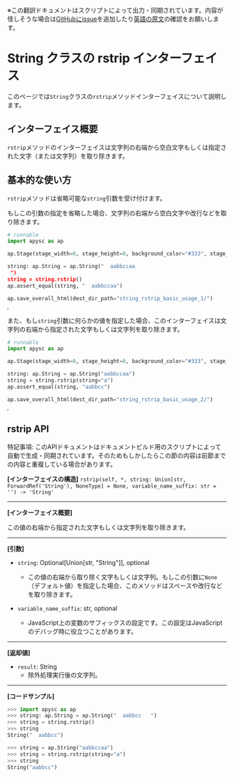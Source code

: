 <span class="inconspicuous-txt">※この翻訳ドキュメントはスクリプトによって出力・同期されています。内容が怪しそうな場合は<a href="https://github.com/simon-ritchie/apysc/issues" target="_blank">GitHubにissue</a>を追加したり[英語の原文](https://simon-ritchie.github.io/apysc/en/string_rstrip.html)の確認をお願いします。</span>

# String クラスの rstrip インターフェイス

このページでは`String`クラスの`rstrip`メソッドインターフェイスについて説明します。

## インターフェイス概要

`rstrip`メソッドのインターフェイスは文字列の右端から空白文字もしくは指定された文字（または文字列）を取り除きます。

## 基本的な使い方

`rstrip`メソッドは省略可能な`string`引数を受け付けます。

もしこの引数の指定を省略した場合、文字列の右端から空白文字や改行などを取り除きます。

```py
# runnable
import apysc as ap

ap.Stage(stage_width=0, stage_height=0, background_color="#333", stage_elem_id="stage")

string: ap.String = ap.String("  aabbccaa  
 ")
string = string.rstrip()
ap.assert_equal(string, "  aabbccaa")

ap.save_overall_html(dest_dir_path="string_rstrip_basic_usage_1/")
```

<iframe src="static/string_rstrip_basic_usage_1/index.html" width="0" height="0"></iframe>

また、もし`string`引数に何らかの値を指定した場合、このインターフェイスは文字列の右端から指定された文字もしくは文字列を取り除きます。

```py
# runnable
import apysc as ap

ap.Stage(stage_width=0, stage_height=0, background_color="#333", stage_elem_id="stage")

string: ap.String = ap.String("aabbccaa")
string = string.rstrip(string="a")
ap.assert_equal(string, "aabbcc")

ap.save_overall_html(dest_dir_path="string_rstrip_basic_usage_2/")
```

<iframe src="static/string_rstrip_basic_usage_2/index.html" width="0" height="0"></iframe>

## rstrip API

<span class="inconspicuous-txt">特記事項: このAPIドキュメントはドキュメントビルド用のスクリプトによって自動で生成・同期されています。そのためもしかしたらこの節の内容は前節までの内容と重複している場合があります。</span>

**[インターフェイスの構造]** `rstrip(self, *, string: Union[str, ForwardRef('String'), NoneType] = None, variable_name_suffix: str = '') -> 'String'`<hr>

**[インターフェイス概要]**

この値の右端から指定された文字もしくは文字列を取り除きます。<hr>

**[引数]**

- `string`: Optional[Union[str, "String"]], optional
  - この値の右端から取り除く文字もしくは文字列。もしこの引数に`None`（デフォルト値）を指定した場合、このメソッドはスペースや改行などを取り除きます。

- `variable_name_suffix`: str, optional
  - JavaScript上の変数のサフィックスの設定です。この設定はJavaScriptのデバッグ時に役立つことがあります。

<hr>

**[返却値]**

- `result`: String
  - 除外処理実行後の文字列。

<hr>

**[コードサンプル]**

```py
>>> import apysc as ap
>>> string: ap.String = ap.String("  aabbcc   ")
>>> string = string.rstrip()
>>> string
String("  aabbcc")

>>> string = ap.String("aabbccaa")
>>> string = string.rstrip(string="a")
>>> string
String("aabbcc")
```